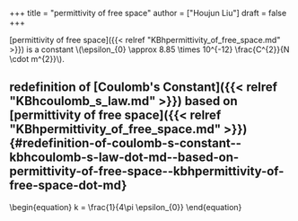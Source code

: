 +++
title = "permittivity of free space"
author = ["Houjun Liu"]
draft = false
+++

[permittivity of free space]({{< relref "KBhpermittivity_of_free_space.md" >}}) is a constant \\(\epsilon\_{0} \approx 8.85 \times 10^{-12} \frac{C^{2}}{N \cdot m^{2}}\\).


## redefinition of [Coulomb's Constant]({{< relref "KBhcoulomb_s_law.md" >}}) based on [permittivity of free space]({{< relref "KBhpermittivity_of_free_space.md" >}}) {#redefinition-of-coulomb-s-constant--kbhcoulomb-s-law-dot-md--based-on-permittivity-of-free-space--kbhpermittivity-of-free-space-dot-md}

\begin{equation}
k = \frac{1}{4\pi \epsilon\_{0}}
\end{equation}
